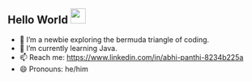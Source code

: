 ## Hello World <img src="https://media.giphy.com/media/hvRJCLFzcasrR4ia7z/giphy.gif" width="30px"/>


- 👀 I’m a newbie exploring the bermuda triangle of coding. 
- 🌱 I’m currently learning Java.
- 📫 Reach me: https://www.linkedin.com/in/abhi-panthi-8234b225a
- 😄 Pronouns: he/him

<!---
Coder-Abhi10/Coder-Abhi10 is a ✨ special ✨ repository because its `README.md` (this file) appears on my GitHub profile.
--->
